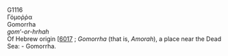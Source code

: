 G1116  
Γόμοῤῥα  
Gomorrha  
*gom‘-or-hrhah*  
Of Hebrew origin \[[6017](h6017) ; *Gomorrha* (that is, *Amorah*), a
place near the Dead Sea: - Gomorrha.  
